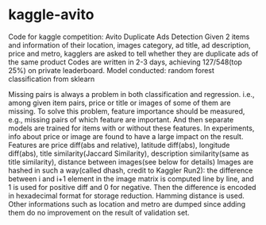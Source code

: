 # kaggle-avito
Code for kaggle competition: Avito Duplicate Ads Detection
Given 2 items and information of their location, images category, ad title, ad description, price and metro, kagglers are asked to tell whether they are duplicate ads of the same product
Codes are written in 2-3 days, achieving 127/548(top 25%) on private leaderboard.
Model conducted: random forest classification from sklearn

Missing pairs is always a problem in both classification and regression. i.e., among given item pairs, price or title or images of some of them are missing. To solve this problem, feature importance should be measured, e.g., missing pairs of which feature are important. And then separate models are trained for items with or without these features. In experiments, info about price or image are found to have a large impact on the result.
Features are price diff(abs and relative), latitude diff(abs), longitude diff(abs), title similarity(Jaccard Similarity), description similarity(same as title similarity), distance between images(see below for details)
Images are hashed in such a way(called dhash, credit to Kaggler Run2): the difference between i and i+1 element in the image matrix is computed line by line, and 1 is used for positive diff and 0 for negative. Then the difference is encoded in hexadecimal format for storage reduction. Hamming distance is used.
Other informations such as location and metro are dumped since adding them do no improvement on the result of validation set.
